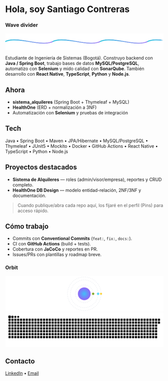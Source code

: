 # Hola, soy Santiago Contreras 

### Wave divider
<img src="https://raw.githubusercontent.com/chillkavo/chillkavo/output/wave-divider.svg" alt="Wave divider animation" />


Estudiante de Ingeniería de Sistemas (Bogotá). Construyo backend con **Java / Spring Boot**, trabajo bases de datos **MySQL/PostgreSQL**, automatizo con **Selenium** y mido calidad con **SonarQube**. También desarrollo con **React Native**, **TypeScript**, **Python** y **Node.js**.

## Ahora
-  **sistema_alquileres** (Spring Boot + Thymeleaf + MySQL)
-  **HealthOne** (ERD + normalización a 3NF)
-  Automatización con **Selenium** y pruebas de integración

## Tech
Java • Spring Boot • Maven • JPA/Hibernate • MySQL/PostgreSQL • Thymeleaf • JUnit5 • Mockito • Docker • GitHub Actions • React Native • TypeScript • Python • Node.js

## Proyectos destacados
-  **Sistema de Alquileres** — roles (admin/visor/empresa), reportes y CRUD completo.  
-  **HealthOne DB Design** — modelo entidad-relación, 2NF/3NF y documentación.  


> Cuando publique/abra cada repo aquí, los fijaré en el perfil (Pins) para acceso rápido.

## Cómo trabajo
- Commits con **Conventional Commits** (`feat:`, `fix:`, `docs:`).  
- CI con **GitHub Actions** (build + tests).  
- Cobertura con **JaCoCo** y reportes en PR.  
- Issues/PRs con plantillas y roadmap breve.



  
### Orbit
<img src="https://raw.githubusercontent.com/chillkavo/chillkavo/output/orbit.svg" alt="Orbit animation" />




<picture>
  <source media="(prefers-color-scheme: dark)" srcset="https://raw.githubusercontent.com/chillkavo/chillkavo/output/snake-dracula.svg">
  <img alt="Snake animation" src="https://raw.githubusercontent.com/chillkavo/chillkavo/output/snake-gruvbox.svg">
</picture>


## Contacto
[LinkedIn](https://www.linkedin.com/in/santiago-contreras-chillsanto) • [Email](mailto:santocontreras22003@gmail.com)


